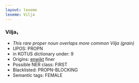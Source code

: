 ```yaml
---
layout: lexeme
lexeme: Vilja
---
```


###  Vilja₁

* _This rare proper noun overlaps more common *Vilja* (grain)_
* UPOS:  PROPN
* in KOTUS dictionary under:  9
* Origins: [enwikt](https://en.wiktionary.org/wiki/Vilja) finer 
* Possible NER class:  FIRST
* Blacklisted:  PROPN-BLOCKING
* Semantic tags:  FEMALE

